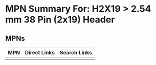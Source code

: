 



# MPN Summary For: H2X19 > 2.54 mm 38 Pin (2x19) Header

## MPNs
  

|MPN|Direct Links|Search Links|
| :--- | :--- | :--- |
||||
